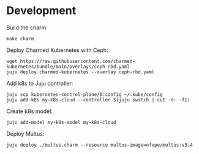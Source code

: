 # Development

Build the charm:

```
make charm
```

Deploy Charmed Kubernetes with Ceph:
```
wget https://raw.githubusercontent.com/charmed-kubernetes/bundle/main/overlays/ceph-rbd.yaml
juju deploy charmed-kubernetes --overlay ceph-rbd.yaml
```

Add k8s to Juju controller:
```
juju scp kubernetes-control-plane/0:config ~/.kube/config
juju add-k8s my-k8s-cloud --controller $(juju switch | cut -d: -f1)
```

Create k8s model:
```
juju add-model my-k8s-model my-k8s-cloud
```

Deploy Multus:
```
juju deploy ./multus.charm --resource multus-image=nfvpe/multus:v3.4
```
